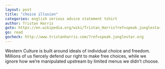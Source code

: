 ```yaml
---
layout: post
title: "choice illusion"
categories: english serious advice statement tshirt
author: Tristan Harris
goto: https://en.wikipedia.org/wiki/Tristan_Harris?ref=speak.junglestar.org
go: read
gocheck: http://www.tristanharris.com/?ref=speak.junglestar.org
---
```

Western Culture is built around ideals of individual choice and freedom. Millions of us fiercely defend our right to make free choices, while we ignore how we’re manipulated upstream by limited menus we didn’t choose.
